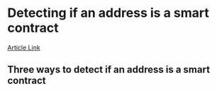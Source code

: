 # Detecting if an address is a smart contract

[Article Link](https://www.rareskills.io/post/solidity-code-length)

## Three ways to detect if an address is a smart contract
